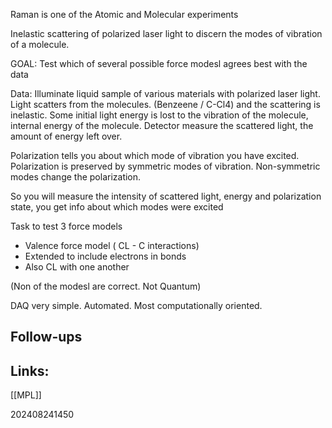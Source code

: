 
Raman is one of the Atomic and Molecular experiments

Inelastic scattering of polarized laser light to discern the modes of vibration of a molecule.

GOAL: Test which of several possible force modesl agrees best with the data

Data: Illuminate liquid sample of various materials with polarized laser light. Light scatters from the molecules. (Benzeene / C-Cl4) and the scattering is inelastic. Some initial light energy is lost to the vibration of the molecule, internal energy of the molecule. Detector measure the scattered light, the amount of energy left over.

Polarization tells you about which mode of vibration you have excited.
Polarization is preserved by symmetric modes of vibration.  Non-symmetric modes change the polarization. 

So you will measure the intensity of scattered light, energy and polarization state, you get info about which modes were excited

Task to test 3 force models
- Valence force model ( CL - C interactions)
- Extended to include electrons in bonds
- Also CL with one another

(Non of the modesl are correct. Not Quantum)

DAQ very simple. Automated. Most computationally oriented.



## Follow-ups


## Links: 
[[MPL]]


202408241450

